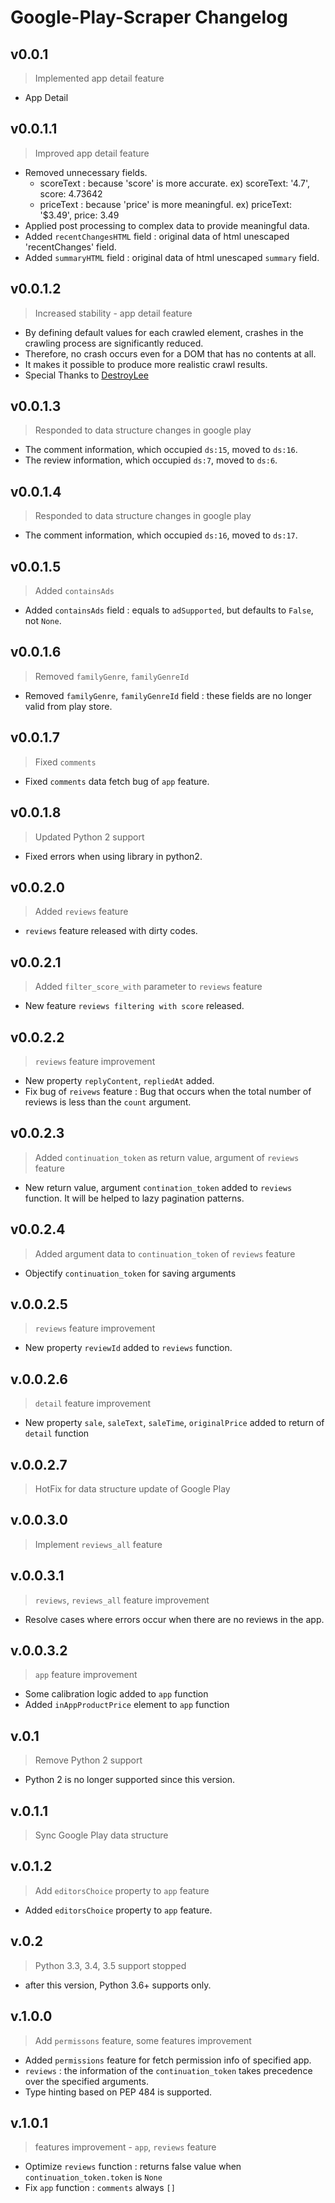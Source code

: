 # Google-Play-Scraper Changelog
## v0.0.1
> Implemented app detail feature
- App Detail

## v0.0.1.1
> Improved app detail feature
- Removed unnecessary fields.
    - scoreText : because 'score' is more accurate. ex) scoreText: '4.7', score: 4.73642
    - priceText : because 'price' is more meaningful. ex) priceText: '$3.49', price: 3.49
- Applied post processing to complex data to provide meaningful data.
- Added `recentChangesHTML` field : original data of html unescaped 'recentChanges' field.
- Added `summaryHTML` field : original data of html unescaped `summary` field.

## v0.0.1.2
> Increased stability - app detail feature
- By defining default values for each crawled element, crashes in the crawling process are significantly reduced.
- Therefore, no crash occurs even for a DOM that has no contents at all.
- It makes it possible to produce more realistic crawl results.
- Special Thanks to [DestroyLee](https://github.com/DestroyLee)

## v0.0.1.3
> Responded to data structure changes in google play
- The comment information, which occupied `ds:15`, moved to `ds:16`.
- The review information, which occupied `ds:7`, moved to `ds:6`.

## v0.0.1.4
> Responded to data structure changes in google play
- The comment information, which occupied `ds:16`, moved to `ds:17`.

## v0.0.1.5
> Added `containsAds`
- Added `containsAds` field : equals to `adSupported`, but defaults to `False`, not `None`.

## v0.0.1.6
> Removed `familyGenre`, `familyGenreId`
- Removed `familyGenre`, `familyGenreId` field : these fields are no longer valid from play store.

## v0.0.1.7
> Fixed `comments`
- Fixed `comments` data fetch bug of `app` feature.

## v0.0.1.8
> Updated Python 2 support
- Fixed errors when using library in python2.

## v0.0.2.0
> Added `reviews` feature
- `reviews` feature released with dirty codes.

## v0.0.2.1
> Added `filter_score_with` parameter to `reviews` feature
- New feature `reviews filtering with score` released. 

## v0.0.2.2
> `reviews` feature improvement
- New property `replyContent`, `repliedAt` added. 
- Fix bug of `reivews` feature : Bug that occurs when the total number of reviews is less than the `count` argument.

## v0.0.2.3
> Added `continuation_token` as return value, argument of `reviews` feature
- New return value, argument `contination_token` added to `reviews` function. It will be helped to lazy pagination patterns.

## v0.0.2.4
> Added argument data to `continuation_token` of `reviews` feature
- Objectify `continuation_token` for saving arguments

## v.0.0.2.5
> `reviews` feature improvement 
- New property `reviewId` added to `reviews` function.

## v.0.0.2.6
> `detail` feature improvement
- New property `sale`, `saleText`, `saleTime`, `originalPrice` added to return of `detail` function

## v.0.0.2.7
> HotFix for data structure update of Google Play

## v.0.0.3.0
> Implement `reviews_all` feature

## v.0.0.3.1
> `reviews`, `reviews_all` feature improvement
- Resolve cases where errors occur when there are no reviews in the app.

## v.0.0.3.2
> `app` feature improvement
- Some calibration logic added to `app` function
- Added `inAppProductPrice` element to `app` function

## v.0.1
> Remove Python 2 support
- Python 2 is no longer supported since this version.

## v.0.1.1
> Sync Google Play data structure

## v.0.1.2
> Add `editorsChoice` property to `app` feature
- Added `editorsChoice` property to `app` feature.

## v.0.2
> Python 3.3, 3.4, 3.5 support stopped
- after this version, Python 3.6+ supports only.

## v.1.0.0
> Add `permissons` feature, some features improvement
- Added `permissions` feature for fetch permission info of specified app.
- `reviews` : the information of the `continuation_token` takes precedence over the specified arguments.
- Type hinting based on PEP 484 is supported.

## v.1.0.1
> features improvement - `app`, `reviews` feature
- Optimize `reviews` function : returns false value when `continuation_token.token` is `None`
- Fix `app` function : `comments` always `[]`
